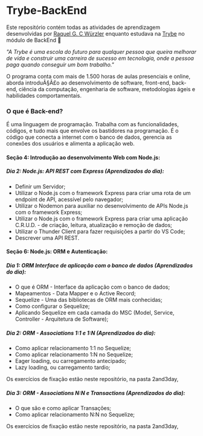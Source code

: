 # Trybe-BackEnd

Este repositório contém todas as atividades de aprendizagem desenvolvidas por [Raquel G. C Würzler](https://www.linkedin.com/in/raquel-c-wurzler/) enquanto estudava na [Trybe](https://www.betrybe.com/) no módulo de BackEnd :rocket:

_"A Trybe é uma escola do futuro para qualquer pessoa que queira melhorar de vida e construir uma carreira de sucesso em tecnologia, onde a pessoa paga quando conseguir um bom trabalho."_

O programa conta com mais de 1.500 horas de aulas presenciais e online, aborda introduÃ§Ã£o ao desenvolvimento de software, front-end, back-end, ciência da computação, engenharia de software, metodologias ágeis e habilidades comportamentais.

### O que é Back-end?
É uma linguagem de programação. Trabalha com as funcionalidades, códigos, e tudo mais que envolve os bastidores na programação.
É o código que conecta a internet com o banco de dados, gerencia as conexões dos usuários e alimenta a aplicação web.

#### Seção 4: Introdução ao desenvolvimento Web com Node.js:

##### Dia 2: Node.js: API REST com Express (Aprendizados do dia):
* Definir um Servidor;
* Utilizar o Node.js com o framework Express para criar uma rota de um endpoint de API, acessível pelo navegador;
* Utilizar o Nodemon para auxiliar no desenvolvimento de APIs Node.js com o framework Express;
* Utilizar o Node.js com o framework Express para criar uma aplicação C.R.U.D. - de criação, leitura, atualização e remoção de dados;
* Utilizar o Thunder Client para fazer requisições a partir do VS Code;
* Descrever uma API REST.

#### Seção 6: Node.js: ORM e Autenticação:

##### Dia 1: ORM Interface de aplicação com o banco de dados (Aprendizados do dia):
* O que é ORM - Interface da aplicação com o banco de dados;
* Mapeamentos - Data Mapper e o Active Record;
* Sequelize - Uma das bibliotecas de ORM mais conhecidas;
* Como configurar o Sequelize;
* Aplicando Sequelize em cada camada do MSC (Model, Service, Controller - Arquitetura de Software);

##### Dia 2: ORM - Associations 1:1 e 1:N (Aprendizados do dia):
* Como aplicar relacionamento 1:1 no Sequelize;
* Como aplicar relacionamento 1:N no Sequelize;
* Eager loading, ou carregamento antecipado;
* Lazy loading, ou carregamento tardio;

Os exercícios de fixação estão neste repositório, na pasta 2and3day,

##### Dia 3: ORM - Associations N:N e Transactions (Aprendizados do dia):
* O que são e como aplicar Transações;
* Como aplicar relacionamento N:N no Sequelize;

Os exercícios de fixação estão neste repositório, na pasta 2and3day,
